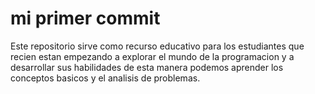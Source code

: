 ﻿# mi primer commit
Este repositorio sirve como recurso educativo para los estudiantes que recien estan empezando a explorar el mundo de la programacion y a desarrollar sus habilidades
de esta manera podemos aprender los conceptos basicos y el analisis de problemas.
